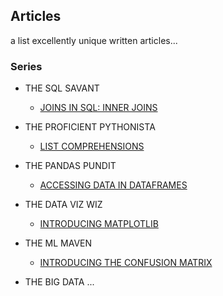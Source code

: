 ## Articles

a list excellently unique written articles...

### Series

  - THE SQL SAVANT
    - [JOINS IN SQL: INNER JOINS](https://dev.to/iamjoynwachukwu/the-sql-savant-inner-joins-in-sql-37ak)
    
  - THE PROFICIENT PYTHONISTA
    - [LIST COMPREHENSIONS](https://dev.to/iamjoynwachukwu/the-proficient-pythonista-list-comprehensions-3c3)
  
 - THE PANDAS PUNDIT
    - [ACCESSING DATA IN DATAFRAMES](https://dev.to/iamjoynwachukwu/the-pandas-pundit-accessing-data-in-dataframes-4164)
 
 - THE DATA VIZ WIZ
    - [INTRODUCING MATPLOTLIB](https://dev.to/iamjoynwachukwu/the-data-viz-wiz-introducing-matplotlib-54g5)
    
- THE ML MAVEN
    - [INTRODUCING THE CONFUSION MATRIX](https://dev.to/iamjoynwachukwu/the-ml-maven-introducing-the-confusion-matrix-1de7)

- THE BIG DATA ...
